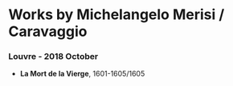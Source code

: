 # Works by Michelangelo Merisi / Caravaggio
    
### Louvre - 2018 October 
- **La Mort de la Vierge**, 1601-1605/1605